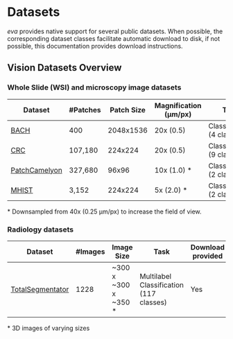 # Datasets

*eva* provides native support for several public datasets. When possible, the corresponding dataset classes facilitate automatic download to disk, if not possible, this documentation provides download instructions.

## Vision Datasets Overview

### Whole Slide (WSI) and microscopy image datasets

| Dataset                            | #Patches | Patch Size | Magnification (μm/px)  | Task                       | Cancer Type      |
|------------------------------------|----------|------------|------------------------|----------------------------|------------------|
| [BACH](bach.md)                    | 400      | 2048x1536  | 20x (0.5)              | Classification (4 classes) | Breast           |
| [CRC](crc.md)                      | 107,180  | 224x224    | 20x (0.5)              | Classification (9 classes) | Colorectal       |
| [PatchCamelyon](patch_camelyon.md) | 327,680  | 96x96      | 10x (1.0) \*           | Classification (2 classes) | Breast           |
| [MHIST](mhist.md)                  | 3,152    | 224x224    |  5x (2.0) \*           | Classification (2 classes) | Colorectal Polyp |

\* Downsampled from 40x (0.25 μm/px) to increase the field of view.

### Radiology datasets

| Dataset | #Images | Image Size | Task  | Download provided
|---|---|---|---|---|
| [TotalSegmentator](total_segmentator.md) | 1228 | ~300 x ~300 x ~350 \* |  Multilabel Classification (117 classes) | Yes |

\* 3D images of varying sizes

